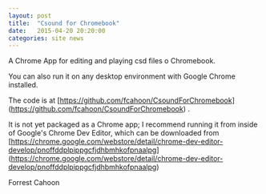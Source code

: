 ```yaml
---
layout: post
title:  "Csound for Chromebook"
date:   2015-04-20 20:20:00
categories: site news
---
```


A Chrome App for editing and playing csd files o Chromebook.

You can also run it on any desktop environment with Google Chrome
installed.

The code is at [https://github.com/fcahoon/CsoundForChromebook] (https://github.com/fcahoon/CsoundForChromebook) .

It is not yet packaged as a Chrome app; I recommend running it from
inside of Google's Chrome Dev Editor, which can be downloaded from
[https://chrome.google.com/webstore/detail/chrome-dev-editor-develop/pnoffddplpippgcfjdhbmhkofpnaalpg]
(https://chrome.google.com/webstore/detail/chrome-dev-editor-develop/pnoffddplpippgcfjdhbmhkofpnaalpg)

Forrest Cahoon
